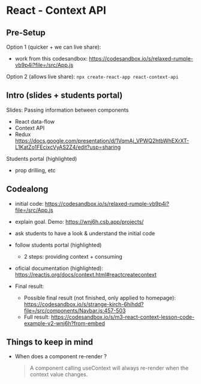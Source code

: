 

# React - Context API



<!-- status: draft -->



## Pre-Setup

Option 1 (quicker + we can live share):
- work from this codesandbox:
  https://codesandbox.io/s/relaxed-rumple-vb9p4i?file=/src/App.js
  <!-- @Luis: remember to fork !! -->

Option 2 (allows live share):
`npx create-react-app react-context-api`



## Intro (slides + students portal)

Slides: Passing information between components
- React data-flow
- Context API
- Redux
https://docs.google.com/presentation/d/1VqmAj_VPWQ2htbWhEXrXT-L1KatZo1FEcixcVyAS2Z4/edit?usp=sharing


Students portal (highlighted)
- prop drilling, etc




## Codealong


- initial code: https://codesandbox.io/s/relaxed-rumple-vb9p4i?file=/src/App.js
  <!-- @Luis: remember to fork !! -->

- explain goal. Demo: https://wnj6h.csb.app/projects/

- ask students to have a look & understand the initial code

- follow students portal (highlighted)
  - 2 steps: providing context + consuming

- oficial documentation (highlighted): https://reactjs.org/docs/context.html#reactcreatecontext


- Final result:
  - Possible final result (not finished, only applied to homepage):
    https://codesandbox.io/s/strange-kirch-6hihdd?file=/src/components/Navbar.js:457-503
  - Full result:
    https://codesandbox.io/s/m3-react-context-lesson-code-example-v2-wnj6h?from-embed


## Things to keep in mind

- When does a component re-render ?

  > A component calling useContext will always re-render when the context value changes.

